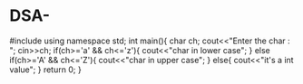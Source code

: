 # DSA-
#include<iostream>
using namespace std;
int main(){
    char ch;
    cout<<"Enter the char : ";
    cin>>ch;
    if(ch>='a' && ch<='z'){
        cout<<"char in lower case";
    }
    else if(ch>='A' && ch<='Z'){
        cout<<"char in upper case";
    }
    else{
cout<<"it's a int value";
    }
    return 0;
}
